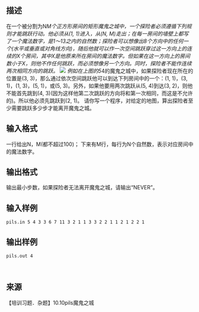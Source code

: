 ## 描述

在一个被分割为N*M个正方形房间的矩形魔鬼之城中，一个探险者必须遵循下列规则才能跳跃行动。他必须从(1, 1)进入，从(N, M)走出；在每一房间的墙壁上都写了一个魔法数字，是1～13之内的自然数；探险者可以想像出8个方向中的任何一个(水平或垂直或对角线方向)，随后他就可以作一次空间跳跃穿过这一方向上的连续的X个房间，其中X是他原来所在房间的魔法数字。但如果在这一方向上的房间数小于X，则他不作任何跳跃，而必须想像另一个方向。同时，探险者不能作连续两次相同方向的跳跃。 <img border=0 src=http://60.191.162.158:8080/JudgeOnline/images/p1254.gif > 例如在上图的5*4的魔鬼之城中，如果探险者现在所在的位置是(3, 3)，那么通过依次空间跳跃他可以到达下列房间中的一个：(1, 1)，(3, 1)，(1, 3)，(5, 1)，或(5, 3)。另外，如果他要用两次跳跃从(5, 4)到达(3, 2)，则他不能首先跳到(4, 3)(因为这样他第二次跳跃的方向将和第一次相同，而这是不允许的)。所以他必须先跳跃到(2, 1)。 请你写一个程序，对给定的地图，算出探险者至少需要跳跃多少步才能离开魔鬼之城。 

## 输入格式

一行给出N，M(都不超过100)； 下来有M行，每行为N个自然数，表示对应房间中的魔法数字。 

## 输出格式

输出最小步数，如果探险者无法离开魔鬼之城，请输出“NEVER”。

## 输入样例

```plaintext
pils.in 5 4 3 3 6 7 11 3 2 1 1 3 3 2 2 1 1 2 1 2 2 1 
```

## 输出样例

```plaintext
pils.out 4 
```



 

## 来源

【培训习题．杂题】10.10pils魔鬼之城

